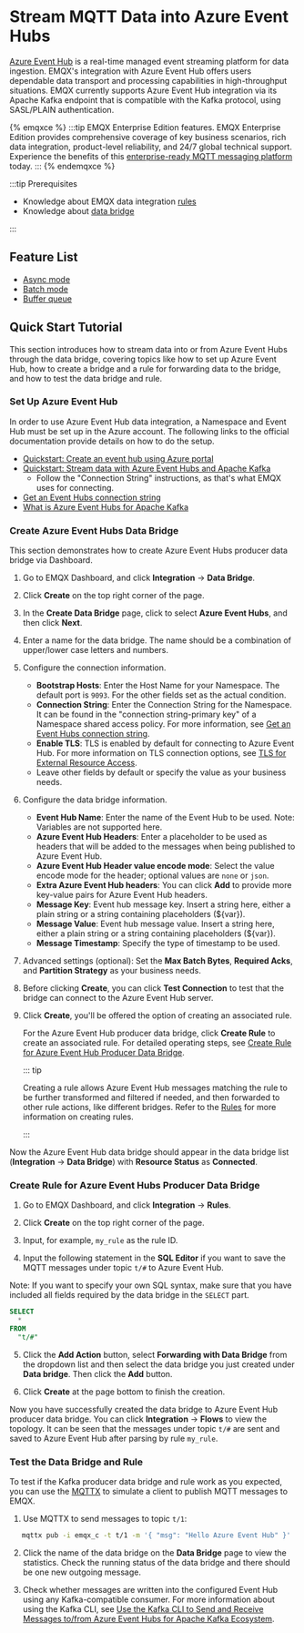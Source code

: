 # Stream MQTT Data into Azure Event Hubs

[Azure Event Hub](https://azure.microsoft.com/en-us/products/event-hubs) is a real-time managed event streaming platform for data ingestion. EMQX's integration with Azure Event Hub offers users dependable data transport and processing capabilities in high-throughput situations.  EMQX currently supports Azure Event Hub integration via its Apache Kafka endpoint that is compatible with the Kafka protocol, using SASL/PLAIN authentication.

{% emqxce %}
:::tip
EMQX Enterprise Edition features. EMQX Enterprise Edition provides comprehensive coverage of key business scenarios, rich data integration, product-level reliability, and 24/7 global technical support. Experience the benefits of this [enterprise-ready MQTT messaging platform](https://www.emqx.com/en/try?product=enterprise) today.
:::
{% endemqxce %}

:::tip Prerequisites

- Knowledge about EMQX data integration [rules](./rules.md)
- Knowledge about [data bridge](./data-bridges.md)

:::

## Feature List

- [Async mode](./data-bridges.md#async-mode)
- [Batch mode](./data-bridges.md#batch-mode)
- [Buffer queue](./data-bridges.md#buffer-queue)

## Quick Start Tutorial

This section introduces how to stream data into or from Azure Event Hubs through the data bridge, covering topics like how to set up Azure Event Hub, how to create a bridge and a rule for forwarding data to the bridge, and how to test the data bridge and rule.

### Set Up Azure Event Hub

In order to use Azure Event Hub data integration, a Namespace and Event Hub must be set up in the Azure account.  The following links to the official documentation provide details on how to do the setup.

- [Quickstart: Create an event hub using Azure portal](https://learn.microsoft.com/en-us/azure/event-hubs/event-hubs-create)
- [Quickstart: Stream data with Azure Event Hubs and Apache Kafka](https://learn.microsoft.com/en-us/azure/event-hubs/event-hubs-quickstart-kafka-enabled-event-hubs?tabs=connection-string)
  - Follow the "Connection String" instructions, as that's what EMQX uses for connecting.
- [Get an Event Hubs connection string](https://learn.microsoft.com/en-us/azure/event-hubs/event-hubs-get-connection-string)
- [What is Azure Event Hubs for Apache Kafka](https://learn.microsoft.com/en-us/azure/event-hubs/azure-event-hubs-kafka-overview)

### Create Azure Event Hubs Data Bridge

This section demonstrates how to create Azure Event Hubs producer data bridge via Dashboard.

1. Go to EMQX Dashboard, and click **Integration** -> **Data Bridge**.
2. Click **Create** on the top right corner of the page.
3. In the **Create Data Bridge** page, click to select **Azure Event Hubs**, and then click **Next**.
4. Enter a name for the data bridge. The name should be a combination of upper/lower case letters and numbers.
3. Configure the connection information.

   - **Bootstrap Hosts**: Enter the Host Name for your Namespace.  The default port is `9093`.  For the other fields set as the actual condition.
   - **Connection String**: Enter the Connection String for the Namespace.  It can be found in the "connection string-primary key" of a Namespace shared access policy. For more information, see [Get an Event Hubs connection string](https://learn.microsoft.com/en-us/azure/event-hubs/event-hubs-get-connection-string).
   - **Enable TLS**: TLS is enabled by default for connecting to Azure Event Hub. For more information on TLS connection options, see [TLS for External Resource Access](../network/overview.md#tls-for-external-resource-access).
   - Leave other fields by default or specify the value as your business needs.

6. Configure the data bridge information.
   - **Event Hub Name**: Enter the name of the Event Hub to be used. Note: Variables are not supported here.
   - **Azure Event Hub Headers**: Enter a placeholder to be used as headers that will be added to the messages when being published to Azure Event Hub.
   - **Azure Event Hub Header value encode mode**: Select the value encode mode for the header; optional values are `none` or `json`.
   - **Extra Azure Event Hub headers**: You can click **Add** to provide more key-value pairs for Azure Event Hub headers.
   - **Message Key**: Event hub message key. Insert a string here, either a plain string or a string containing placeholders (${var}).
   - **Message Value**: Event hub message value. Insert a string here, either a plain string or a string containing placeholders (${var}).
   - **Message Timestamp**: Specify the type of timestamp to be used.

7. Advanced settings (optional): Set the **Max Batch Bytes**, **Required Acks**, and **Partition Strategy** as your business needs.

8. Before clicking **Create**, you can click **Test Connection** to test that the bridge can connect to the Azure Event Hub server.

9. Click **Create**, you'll be offered the option of creating an associated rule.

   For the Azure Event Hub producer data bridge, click **Create Rule** to create an associated rule. For detailed operating steps, see [Create Rule for Azure Event Hub Producer Data Bridge](#create-rule-for-azure-event-hub-producer-data-bridge).

   ::: tip

   Creating a rule allows Azure Event Hub messages matching the rule to be further transformed and filtered if needed, and then forwarded to other rule actions, like different bridges. Refer to the [Rules](./rules.md) for more information on creating rules.

   :::

Now the Azure Event Hub data bridge should appear in the data bridge list (**Integration** -> **Data Bridge**) with **Resource Status** as **Connected**.

### Create Rule for Azure Event Hubs Producer Data Bridge

1. Go to EMQX Dashboard, and click **Integration** -> **Rules**.

2. Click **Create** on the top right corner of the page.

3. Input, for example, `my_rule` as the rule ID.

4.  Input the following statement in the **SQL Editor** if you want to save the MQTT messages under topic `t/#` to Azure Event Hub.

   Note: If you want to specify your own SQL syntax, make sure that you have included all fields required by the data bridge in the `SELECT` part.

```sql
SELECT
  *
FROM
  "t/#"
```

5. Click the **Add Action** button, select **Forwarding with Data Bridge** from the dropdown list and then select the data bridge you just created under **Data bridge**. Then click the **Add** button.

6. Click **Create** at the page bottom to finish the creation.

Now you have successfully created the data bridge to Azure Event Hub producer data bridge. You can click **Integration** -> **Flows** to view the topology. It can be seen that the messages under topic `t/#`  are sent and saved to Azure Event Hub after parsing by rule  `my_rule`.

### Test the Data Bridge and Rule

To test if the Kafka producer data bridge and rule work as you expected, you can use the [MQTTX](https://mqttx.app/) to simulate a client to publish MQTT messages to EMQX.

1. Use MQTTX to send messages to topic  `t/1`:

```bash
   mqttx pub -i emqx_c -t t/1 -m '{ "msg": "Hello Azure Event Hub" }'
```

2. Click the name of the data bridge on the **Data Bridge** page to view the statistics. Check the running status of the data bridge and there should be one new outgoing message.

3. Check whether messages are written into the configured Event Hub using any Kafka-compatible consumer. For more information about using the Kafka CLI, see [Use the Kafka CLI to Send and Receive Messages to/from Azure Event Hubs for Apache Kafka Ecosystem](https://github.com/Azure/azure-event-hubs-for-kafka/tree/master/quickstart/kafka-cli).
